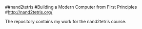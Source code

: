 ##nand2tetris
#Building a Modern Computer from First Principles
#http://nand2tetris.org/

The repository contains my work for the nand2tetris course.